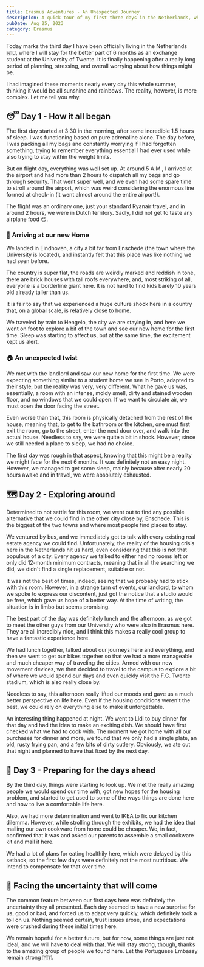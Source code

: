 ```yaml
---
title: Erasmus Adventures - An Unexpected Journey
description: A quick tour of my first three days in the Netherlands, where I will stay for the next 6 months
pubDate: Aug 25, 2023
category: Erasmus
---
```


Today marks the third day I have been officially living in the Netherlands 🇳‍🇱, where I will stay for the better part of 6 months as an exchange student at the University of Twente. It is finally happening after a really long period of planning, stressing, and overall worrying about how things might be. 

I had imagined these moments nearly every day this whole summer, thinking it would be all sunshine and rainbows. The reality, however, is more complex. Let me tell you why.

## 😴 Day 1 - How it all began

The first day started at 3:30 in the morning, after some incredible 1.5 hours of sleep. I was functioning based on pure adrenaline alone. The day before, I was packing all my bags and constantly worrying if I had forgotten something, trying to remember everything essential I had ever used while also trying to stay within the weight limits.

But on flight day, everything was well set up. At around 5 A.M., I arrived at the airport and had more than 2 hours to dispatch all my bags and go through security. That went super well, and we even had some spare time to stroll around the airport, which was weird considering the enormous line formed at check-in (it went almost around the entire airport!).

The flight was an ordinary one, just your standard Ryanair travel, and in around 2 hours, we were in Dutch territory. Sadly, I did not get to taste any airplane food 😔.

### 🧭 Arriving at our new Home

We landed in Eindhoven, a city a bit far from Enschede (the town where the University is located), and instantly felt that this place was like nothing we had seen before. 
 
The country is super flat, the roads are weirdly marked and reddish in tone, there are brick houses with tall roofs everywhere, and, most striking of all, everyone is a borderline giant here. It is not hard to find kids barely 10 years old already taller than us.

It is fair to say that we experienced a huge culture shock here in a country that, on a global scale, is relatively close to home.

We traveled by train to Hengelo, the city we are staying in, and here we went on foot to explore a bit of the town and see our new home for the first time. Sleep was starting to affect us, but at the same time, the excitement kept us alert.

### 🏠 An unexpected twist

We met with the landlord and saw our new home for the first time. We were expecting something similar to a student home we see in Porto, adapted to their style, but the reality was very, very different. What he gave us was, essentially, a room with an intense, moldy smell, dirty and stained wooden floor, and no windows that we could open. If we want to circulate air, we must open the door facing the street.

Even worse than that, this room is physically detached from the rest of the house, meaning that, to get to the bathroom or the kitchen, one must first exit the room, go to the street, enter the next door over, and walk into the actual house. Needless to say, we were quite a bit in shock. However, since we still needed a place to sleep, we had no choice.

The first day was rough in that aspect, knowing that this might be a reality we might face for the next 6 months. It was definitely not an easy night. However, we managed to get some sleep, mainly because after nearly 20 hours awake and in travel, we were absolutely exhausted.

## 🗺 Day 2 - Exploring around

Determined to not settle for this room, we went out to find any possible alternative that we could find in the other city close by, Enschede. This is the biggest of the two towns and where most people find places to stay.

We ventured by bus, and we immediately got to talk with every existing real estate agency we could find. Unfortunately, the reality of the housing crisis here in the Netherlands hit us hard, even considering that this is not that populous of a city. Every agency we talked to either had no rooms left or only did 12-month minimum contracts, meaning that in all the searching we did, we didn't find a single replacement, suitable or not.

It was not the best of times, indeed, seeing that we probably had to stick with this room. However, in a strange turn of events, our landlord, to whom we spoke to express our discontent, just got the notice that a studio would be free, which gave us hope of a better way. At the time of writing, the situation is in limbo but seems promising.

The best part of the day was definitely lunch and the afternoon, as we got to meet the other guys from our University who were also in Erasmus here. They are all incredibly nice, and I think this makes a really cool group to have a fantastic experience here.

We had lunch together, talked about our journeys here and everything, and then we went to get our bikes together so that we had a more manageable and much cheaper way of traveling the cities. Armed with our new movement devices, we then decided to travel to the campus to explore a bit of where we would spend our days and even quickly visit the F.C. Twente stadium, which is also really close by.

Needless to say, this afternoon really lifted our moods and gave us a much better perspective on life here. Even if the housing conditions weren't the best, we could rely on everything else to make it unforgettable.

An interesting thing happened at night. We went to Lidl to buy dinner for that day and had the idea to make an exciting dish. We should have first checked what we had to cook with. The moment we got home with all our purchases for dinner and more, we found that we only had a single plate, an old, rusty frying pan, and a few bits of dirty cutlery. Obviously, we ate out that night and planned to have that fixed by the next day.

## 🍳 Day 3 - Preparing for the days ahead

By the third day, things were starting to look up. We met the really amazing people we would spend our time with, got new hopes for the housing problem, and started to get used to some of the ways things are done here and how to live a comfortable life here.

Also, we had more determination and went to IKEA to fix our kitchen dilemma. However, while strolling through the exhibits, we had the idea that mailing our own cookware from home could be cheaper. We, in fact, confirmed that it was and asked our parents to assemble a small cookware kit and mail it here.

We had a lot of plans for eating healthily here, which were delayed by this setback, so the first few days were definitely not the most nutritious. We intend to compensate for that over time.

## 🔭 Facing the uncertainty that will come

The common feature between our first days here was definitely the uncertainty they all presented. Each day seemed to have a new surprise for us, good or bad, and forced us to adapt very quickly, which definitely took a toll on us. Nothing seemed certain, trust issues arose, and expectations were crushed during these initial times here.

We remain hopeful for a better future, but for now, some things are just not ideal, and we will have to deal with that. We will stay strong, though, thanks to the amazing group of people we found here. Let the Portuguese Embassy remain strong 🇵‍🇹.